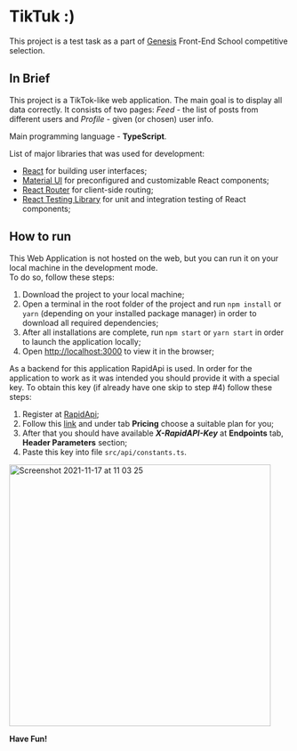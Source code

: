 # TikTuk :)

This project is a test task as a part of [Genesis](https://gen.tech) Front-End School competitive selection.

## In Brief

This project is a TikTok-like web application. The main goal is to display all data correctly. It consists of two pages: *Feed* - the list of posts from different users and *Profile* - given (or chosen) user info.

Main programming language - **TypeScript**.

List of major libraries that was used for development:
- [React](https://reactjs.org) for building user interfaces;
- [Material UI](https://mui.com/) for preconfigured and customizable React components;
- [React Router](https://reactrouter.com/) for client-side routing;
- [React Testing Library](https://testing-library.com) for unit and integration testing of React components;


## How to run

This Web Application is not hosted on the web, but you can run it on your local machine in the development mode.\
To do so, follow these steps:
1. Download the project to your local machine;
2. Open a terminal in the root folder of the project and run `npm install` or `yarn` (depending on your installed package manager) in order to download all required dependencies;
3. After all installations are complete, run `npm start` or `yarn start` in order to launch the application locally;
4. Open [http://localhost:3000](http://localhost:3000) to view it in the browser;

As a backend for this application RapidApi is used. In order for the application to work as it was intended you should provide it with a special key. To obtain this key (if already have one skip to step #4) follow these steps:
1. Register at [RapidApi](https://rapidapi.com/hub);
2. Follow this [link](https://rapidapi.com/premium-apis-premium-apis-default/api/tiktok33/) and under tab **Pricing** choose a suitable plan for you;
3. After that you should have available ***X-RapidAPI-Key*** at **Endpoints** tab, **Header Parameters** section;
4. Paste this key into file `src/api/constants.ts`.

<img width="470" alt="Screenshot 2021-11-17 at 11 03 25" src="https://user-images.githubusercontent.com/74503981/142169929-0bd6b041-6d50-4e1d-978b-3979b17e91ea.png">


**Have Fun!**


